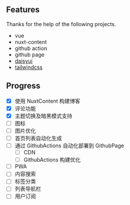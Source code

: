 ## Features

Thanks for the help of the following projects.

- vue
- nuxt-content
- github action
- github page
- [daisyui](https://github.com/saadeghi/daisyui)
- [tailwindcss](https://tailwindcss.com/)

## Progress

- [x] 使用 NuxtContent 构建博客
- [x] 评论功能
- [x] 主题切换及暗黑模式支持
- [ ] 图标
- [ ] 图片优化
- [ ] 首页列表自动化生成
- [ ] 通过  GithubActions 自动化部署到 GithubPage
  - [ ] CDN
  - [ ] GithubActions 构建优化
- [ ] PWA
- [ ] 内容搜索
- [ ] 标签分类
- [ ] 列表导航栏
- [ ] 用户订阅 